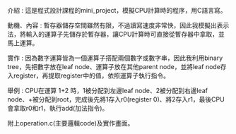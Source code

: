<p>介紹 : 這是程式設計課程的mini_project，模擬CPU計算時的程序，用C語言寫。<p>
<p>動機、內容 : 暫存器儲存空間雖然有限，不過讀寫速度非常快，因此我模擬出表示法，將輸入的運算子先儲存於暫存器，讓CPU計算時可直接從暫存器中拿取，並馬上運算。<p>
<p>實作 : 因為數字運算皆為一個運算子搭配兩個數字或數字串，因此我利用binary tree，先把數字放在leaf node、運算子放在其他parent node，並將leaf node存入register，再提取register中的值，依照運算子執行指令。<p>
<p>舉例 : CPU在運算 1+2 時，1被分配到左邊leaf node、2被分配到右邊leaf node、+被分配到root，完成後先將1存入r0(register 0)、將2存入r1，最後CPU會拿取r0和r1，執行add(加法指令)。<p>
<p>附上operation.c(主要邏輯code)及實作畫面。<p>

